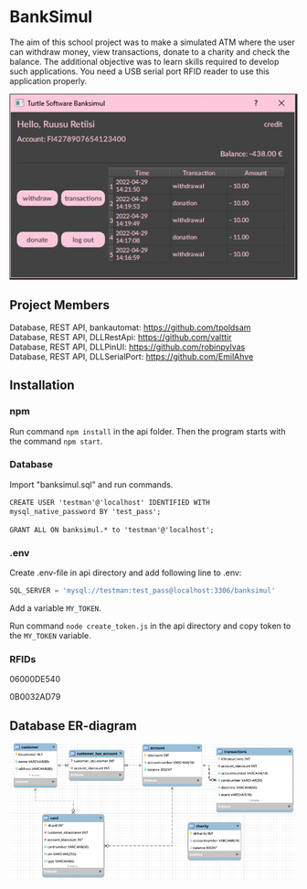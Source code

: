 

# BankSimul



The aim of this school project was to make a simulated ATM where the user can withdraw money, view transactions, donate to a charity and check the balance. The additional objective was to learn skills required to develop such applications. You need a USB serial port RFID reader to use this application properly.


<img src="documents/mainmenu.JPG">



## Project Members


Database, REST API, bankautomat: https://github.com/tpoldsam <br>
Database, REST API, DLLRestApi: https://github.com/valttir <br>
Database, REST API, DLLPinUI: https://github.com/robinpylvas <br>
Database, REST API, DLLSerialPort: https://github.com/EmilAhve



## Installation


### npm

 
Run command ```npm install``` in the api folder. Then the program starts with the command ```npm start```.

 
 
### Database

 
Import "banksimul.sql" and run commands. 

```mysql
CREATE USER 'testman'@'localhost' IDENTIFIED WITH mysql_native_password BY 'test_pass';

GRANT ALL ON banksimul.* to 'testman'@'localhost';
```



### .env


Create .env-file in api directory and add following line to .env:
```javascript
SQL_SERVER = 'mysql://testman:test_pass@localhost:3306/banksimul'
```

Add a variable ```MY_TOKEN```.

Run command ```node create_token.js``` in the api directory and copy token to the ```MY_TOKEN``` variable.



### RFIDs


06000DE540

0B0032AD79



## Database ER-diagram

<img src="documents/er-diagram-database.png">

